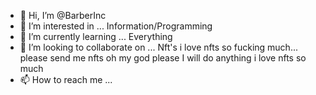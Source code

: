 - 👋 Hi, I’m @BarberInc
- 👀 I’m interested in ... Information/Programming
- 🌱 I’m currently learning ... Everything
- 💞️ I’m looking to collaborate on ... Nft's i love nfts so fucking much... please send me nfts oh my god please I will do anything i love nfts so much
- 📫 How to reach me ...

<!---
BarberInc/BarberInc is a ✨ special ✨ repository because its `README.md` (this file) appears on your GitHub profile.
You can click the Preview link to take a look at your changes.
--->
